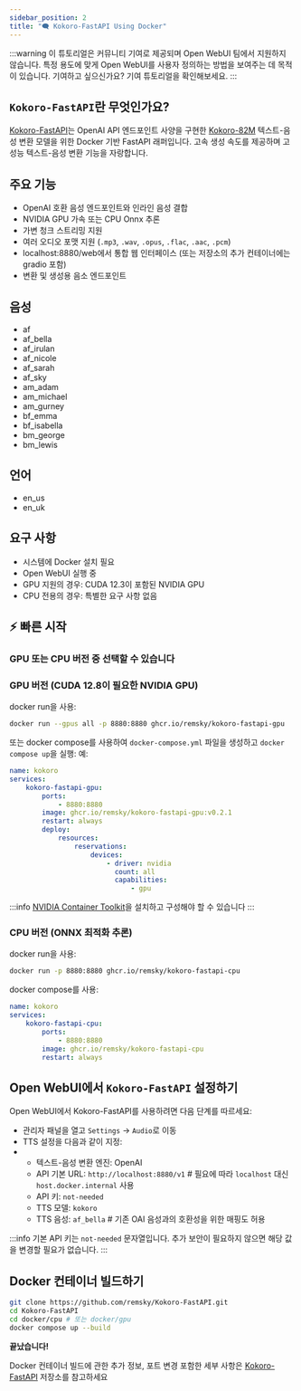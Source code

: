 ```yaml
---
sidebar_position: 2
title: "🗨️ Kokoro-FastAPI Using Docker"
---
```


:::warning
이 튜토리얼은 커뮤니티 기여로 제공되며 Open WebUI 팀에서 지원하지 않습니다. 특정 용도에 맞게 Open WebUI를 사용자 정의하는 방법을 보여주는 데 목적이 있습니다. 기여하고 싶으신가요? 기여 튜토리얼을 확인해보세요.
:::

## `Kokoro-FastAPI`란 무엇인가요?

[Kokoro-FastAPI](https://github.com/remsky/Kokoro-FastAPI)는 OpenAI API 엔드포인트 사양을 구현한 [Kokoro-82M](https://huggingface.co/hexgrad/Kokoro-82M) 텍스트-음성 변환 모델을 위한 Docker 기반 FastAPI 래퍼입니다. 고속 생성 속도를 제공하며 고성능 텍스트-음성 변환 기능을 자랑합니다.

## 주요 기능

- OpenAI 호환 음성 엔드포인트와 인라인 음성 결합
- NVIDIA GPU 가속 또는 CPU Onnx 추론
- 가변 청크 스트리밍 지원
- 여러 오디오 포맷 지원 (`.mp3`, `.wav`, `.opus`, `.flac`, `.aac`, `.pcm`)
- localhost:8880/web에서 통합 웹 인터페이스 (또는 저장소의 추가 컨테이너에는 gradio 포함)
- 변환 및 생성용 음소 엔드포인트

## 음성

- af
- af_bella
- af_irulan
- af_nicole
- af_sarah
- af_sky
- am_adam
- am_michael
- am_gurney
- bf_emma
- bf_isabella
- bm_george
- bm_lewis

## 언어

- en_us
- en_uk

## 요구 사항

- 시스템에 Docker 설치 필요
- Open WebUI 실행 중
- GPU 지원의 경우: CUDA 12.3이 포함된 NVIDIA GPU
- CPU 전용의 경우: 특별한 요구 사항 없음

## ⚡️ 빠른 시작

### GPU 또는 CPU 버전 중 선택할 수 있습니다

### GPU 버전 (CUDA 12.8이 필요한 NVIDIA GPU)

docker run을 사용:

```bash
docker run --gpus all -p 8880:8880 ghcr.io/remsky/kokoro-fastapi-gpu
```

또는 docker compose를 사용하여 `docker-compose.yml` 파일을 생성하고 `docker compose up`을 실행: 예:

```yaml
name: kokoro
services:
    kokoro-fastapi-gpu:
        ports:
            - 8880:8880
        image: ghcr.io/remsky/kokoro-fastapi-gpu:v0.2.1
        restart: always
        deploy:
            resources:
                reservations:
                    devices:
                        - driver: nvidia
                          count: all
                          capabilities:
                              - gpu
```

:::info
[NVIDIA Container Toolkit](https://docs.nvidia.com/datacenter/cloud-native/container-toolkit/latest/install-guide.html)을 설치하고 구성해야 할 수 있습니다
:::

### CPU 버전 (ONNX 최적화 추론)

docker run을 사용:

```bash
docker run -p 8880:8880 ghcr.io/remsky/kokoro-fastapi-cpu
```

docker compose를 사용:

```yaml
name: kokoro
services:
    kokoro-fastapi-cpu:
        ports:
            - 8880:8880
        image: ghcr.io/remsky/kokoro-fastapi-cpu
        restart: always
```

## Open WebUI에서 `Kokoro-FastAPI` 설정하기

Open WebUI에서 Kokoro-FastAPI를 사용하려면 다음 단계를 따르세요:

- 관리자 패널을 열고 `Settings` -> `Audio`로 이동
- TTS 설정을 다음과 같이 지정:
- - 텍스트-음성 변환 엔진: OpenAI
  - API 기본 URL: `http://localhost:8880/v1` # 필요에 따라 `localhost` 대신 `host.docker.internal` 사용
  - API 키: `not-needed`
  - TTS 모델: `kokoro`
  - TTS 음성: `af_bella` # 기존 OAI 음성과의 호환성을 위한 매핑도 허용

:::info
기본 API 키는 `not-needed` 문자열입니다. 추가 보안이 필요하지 않으면 해당 값을 변경할 필요가 없습니다.
:::

## Docker 컨테이너 빌드하기

```bash
git clone https://github.com/remsky/Kokoro-FastAPI.git
cd Kokoro-FastAPI
cd docker/cpu # 또는 docker/gpu
docker compose up --build
```

**끝났습니다!**

Docker 컨테이너 빌드에 관한 추가 정보, 포트 변경 포함한 세부 사항은 [Kokoro-FastAPI](https://github.com/remsky/Kokoro-FastAPI) 저장소를 참고하세요
